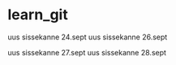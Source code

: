# learn_git

uus sissekanne 24.sept
uus sissekanne 26.sept

uus sissekanne 27.sept
uus sissekanne 28.sept
